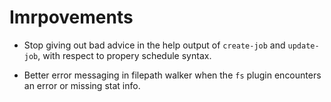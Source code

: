 # Imrpovements

- Stop giving out bad advice in the help output of `create-job`
  and `update-job`, with respect to propery schedule syntax.

- Better error messaging in filepath walker when the `fs` plugin
  encounters an error or missing stat info.
